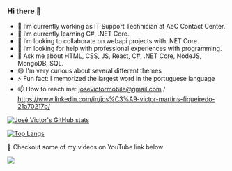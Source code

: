 ### Hi there 👋

- 🔭 I’m currently working as IT Support Technician at AeC Contact Center.
- 🌱 I’m currently learning C#, .NET Core.
- 👯 I’m looking to collaborate on webapi projects with .NET Core.
- 🤔 I’m looking for help with professional experiences with programming.
- 💬 Ask me about HTML, CSS, JS, React, C#, .NET Core, NodeJS, MongoDB, SQL.
- 😄 I'm very curious about several different themes
- ⚡ Fun fact: I memorized the largest word in the portuguese language
- 📫 How to reach me: josevictormobile@gmail.com / <a>https://www.linkedin.com/in/jos%C3%A9-victor-martins-figueiredo-21a70217b/</a>

[![José Victor's GitHub stats](https://github-readme-stats.vercel.app/api?username=josevictormobile)](https://github.com/josevictormobile/github-readme-stats)

[![Top Langs](https://github-readme-stats.vercel.app/api/top-langs/?username=josevictormobile)](https://github.com/josevictormobile/github-readme-stats)

:vulcan_salute: Checkout some of my videos on YouTube link below 

<a href="https://www.youtube.com/watch?v=GqOkRvNbHeU&list=PLGOSSmMHckW1SmNbtpS0eyVwWgL-i_Fu8&index=1"><img src="https://img.shields.io/badge/YouTube-FF0000?style=for-the-badge&logo=youtube&logoColor=white" /></a>


